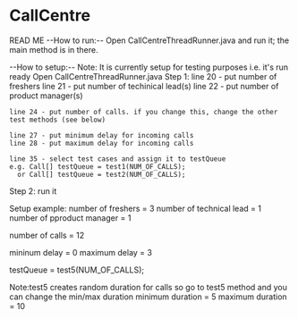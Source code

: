 # CallCentre
READ ME
--How to run:--
Open CallCentreThreadRunner.java and run it; the main method is in there.

--How to setup:--
Note: It is currently setup for testing purposes i.e. it's run ready
Open CallCentreThreadRunner.java
Step 1: line 20 - put number of freshers
	line 21 - put number of techinical lead(s)
	line 22 - put number of product manager(s)

	line 24 - put number of calls. if you change this, change the other test methods (see below)
	
	line 27 - put minimum delay for incoming calls
	line 28 - put maximum delay for incoming calls

	line 35 - select test cases and assign it to testQueue
	e.g. Call[] testQueue = test1(NUM_OF_CALLS);
	  or Call[] testQueue = test2(NUM_OF_CALLS);
	
Step 2: run it

Setup example:
number of freshers = 3
number of technical lead = 1
number of pproduct manager = 1

number of calls = 12

mininum delay = 0
maximum delay = 3

testQueue = test5(NUM_OF_CALLS);

Note:test5 creates random duration for calls so go to test5 method and you can change the min/max duration
minimum duration = 5
maximum duration = 10



